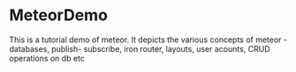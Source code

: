 # MeteorDemo


This is a tutorial demo of meteor. It  depicts the various concepts of meteor - databases, publish- subscribe, iron router, layouts, user acounts, CRUD operations on db etc
